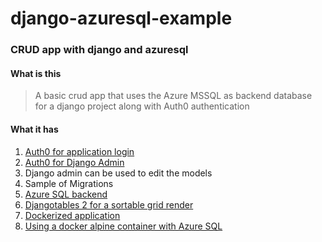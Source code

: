 # django-azuresql-example

### CRUD app with django and azuresql


#### What is this
> A basic crud app that uses the Azure MSSQL as backend database for a django project along with Auth0 authentication


#### What it has
1. [Auth0 for application login](https://github.com/python-social-auth/social-app-django)
2. [Auth0 for Django Admin](https://auth0.com/blog/django-tutorial-building-and-securing-web-applications/)
3. Django admin can be used to edit the models
4. Sample of Migrations
5. [Azure SQL backend](https://github.com/ESSolutions/django-mssql-backend)
6. [Djangotables 2 for a sortable grid render](https://github.com/jieter/django-tables2/blob/master/docs/pages/tutorial.rst) 
7. [Dockerized application](https://testdriven.io/blog/dockerizing-django-with-postgres-gunicorn-and-nginx/#postgres)
8. [Using a docker alpine container with Azure SQL](https://docs.microsoft.com/en-us/sql/connect/odbc/linux-mac/installing-the-microsoft-odbc-driver-for-sql-server?view=sql-server-ver15#alpine17)




